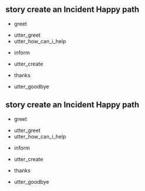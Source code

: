  ## story create an Incident Happy path
 * greet
 - utter_greet
 - utter_how_can_i_help
 * inform
 - utter_create
 * thanks 
 - utter_goodbye

  ## story create an Incident Happy path
 * greet
 - utter_greet
 - utter_how_can_i_help
 * inform
 - utter_create
 * thanks 
 - utter_goodbye

 